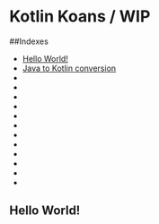 # Kotlin Koans  / WIP

##Indexes
* [Hello World!](https://github.com/vicboma1/Kotlin-Koans#hello-world)
* [Java to Kotlin conversion]()
* []()
* []()
* []()
* []()
* []()
* []()
* []()
* []()
* []()
* []()
* []()
* []()

## Hello World!
